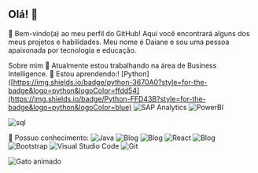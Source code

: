 ## Olá! 👋

👩 Bem-vindo(a) ao meu perfil do GitHub! Aqui você encontrará alguns dos meus projetos e habilidades. Meu nome é Daiane e sou uma pessoa apaixonada por tecnologia e educação.

Sobre mim
🔭 Atualmente estou trabalhando na área de Business Intelligence.
🌱 Estou aprendendo:!
[Python]([https://img.shields.io/badge/python-3670A0?style=for-the-badge&logo=python&logoColor=ffdd54](https://img.shields.io/badge/Python-FFD43B?style=for-the-badge&logo=python&logoColor=blue)
![SAP Analytics](https://img.shields.io/badge/SAP-Analytics-0FAAFF.svg)
![PowerBI](https://img.shields.io/badge/PowerBI-F2C811?style=for-the-badge&logo=Power%20BI&logoColor=white)

![sql](https://img.shields.io/badge/MySQL-005C84?style=for-the-badge&logo=mysql&logoColor=white)

🧠 Possuo conhecimento:
![Java](https://img.shields.io/badge/java-%23ED8B00.svg?style=for-the-badge&logo=java&logoColor=white)
![Blog](https://img.shields.io/badge/HTML-239120?style=for-the-badge&logo=html5&logoColor=white)
![Blog](https://img.shields.io/badge/CSS-239120?&style=for-the-badge&logo=css3&logoColor=white)
![React](https://img.shields.io/badge/React-20232A?style=for-the-badge&logo=react&logoColor=61DAFB)
![Blog](https://img.shields.io/badge/JavaScript-F7DF1E?style=for-the-badge&logo=javascript&logoColor=black)
![Bootstrap](https://img.shields.io/badge/bootstrap-%23563D7C.svg?style=for-the-badge&logo=bootstrap&logoColor=white)
![Visual Studio Code](https://img.shields.io/badge/Visual_Studio_Code-0078D4?style=for-the-badge&logo=visual%20studio%20code&logoColor=white)
![Git](https://img.shields.io/badge/GIT-E44C30?style=for-the-badge&logo=git&logoColor=white)


![Gato animado](https://media.giphy.com/media/JIX9t2j0ZTN9S/giphy.gif)










